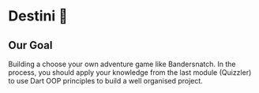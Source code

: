 

# Destini 🤔

## Our Goal

Building a choose your own adventure game like Bandersnatch. In the process, 
you should apply your knowledge from the last module (Quizzler) to use Dart OOP principles 
to build a well organised project.
